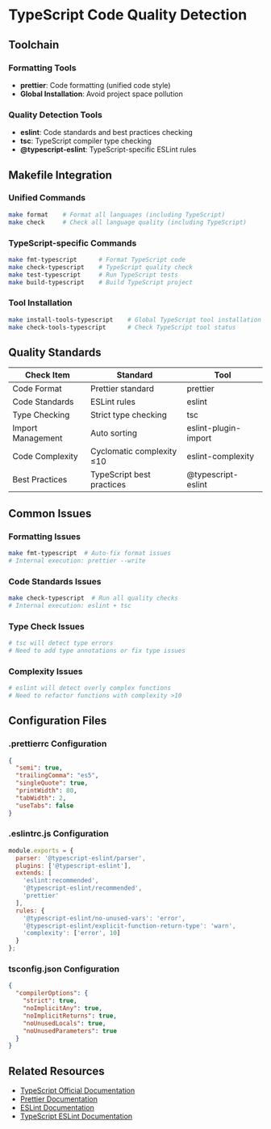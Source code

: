 # TypeScript Code Quality Detection

## Toolchain

### Formatting Tools
- **prettier**: Code formatting (unified code style)
- **Global Installation**: Avoid project space pollution

### Quality Detection Tools
- **eslint**: Code standards and best practices checking
- **tsc**: TypeScript compiler type checking
- **@typescript-eslint**: TypeScript-specific ESLint rules

## Makefile Integration

### Unified Commands
```bash
make format    # Format all languages (including TypeScript)
make check     # Check all language quality (including TypeScript)
```

### TypeScript-specific Commands
```bash
make fmt-typescript      # Format TypeScript code
make check-typescript    # TypeScript quality check
make test-typescript     # Run TypeScript tests
make build-typescript    # Build TypeScript project
```

### Tool Installation
```bash
make install-tools-typescript    # Global TypeScript tool installation
make check-tools-typescript      # Check TypeScript tool status
```

## Quality Standards

| Check Item | Standard | Tool |
|------------|----------|------|
| Code Format | Prettier standard | prettier |
| Code Standards | ESLint rules | eslint |
| Type Checking | Strict type checking | tsc |
| Import Management | Auto sorting | eslint-plugin-import |
| Code Complexity | Cyclomatic complexity ≤10 | eslint-complexity |
| Best Practices | TypeScript best practices | @typescript-eslint |

## Common Issues

### Formatting Issues
```bash
make fmt-typescript  # Auto-fix format issues
# Internal execution: prettier --write
```

### Code Standards Issues
```bash
make check-typescript  # Run all quality checks
# Internal execution: eslint + tsc
```

### Type Check Issues
```bash
# tsc will detect type errors
# Need to add type annotations or fix type issues
```

### Complexity Issues
```bash
# eslint will detect overly complex functions
# Need to refactor functions with complexity >10
```

## Configuration Files

### .prettierrc Configuration
```json
{
  "semi": true,
  "trailingComma": "es5",
  "singleQuote": true,
  "printWidth": 80,
  "tabWidth": 2,
  "useTabs": false
}
```

### .eslintrc.js Configuration
```javascript
module.exports = {
  parser: '@typescript-eslint/parser',
  plugins: ['@typescript-eslint'],
  extends: [
    'eslint:recommended',
    '@typescript-eslint/recommended',
    'prettier'
  ],
  rules: {
    '@typescript-eslint/no-unused-vars': 'error',
    '@typescript-eslint/explicit-function-return-type': 'warn',
    'complexity': ['error', 10]
  }
};
```

### tsconfig.json Configuration
```json
{
  "compilerOptions": {
    "strict": true,
    "noImplicitAny": true,
    "noImplicitReturns": true,
    "noUnusedLocals": true,
    "noUnusedParameters": true
  }
}
```

## Related Resources

- [TypeScript Official Documentation](https://www.typescriptlang.org/)
- [Prettier Documentation](https://prettier.io/)
- [ESLint Documentation](https://eslint.org/)
- [TypeScript ESLint Documentation](https://typescript-eslint.io/)
